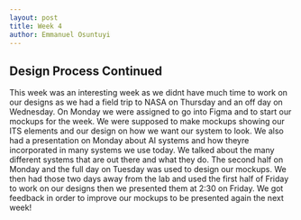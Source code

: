 ```yaml
---
layout: post
title: Week 4
author: Emmanuel Osuntuyi
---
```


## Design Process Continued
  This week was an interesting week as we didnt have much time to work on our designs as we had a field trip to NASA on Thursday and an off day on Wednesday. On Monday we were assigned to go into Figma and to start our mockups for the week. We were supposed to make mockups showing our ITS elements and our design on how we want our system to look. We also had a presentation on Monday about AI systems and how theyre incorporated in many systems we use today. We talked about the many different systems that are out there and what they do. The second half on Monday and the full day on Tuesday was used to design our mockups. We then had those two days away from the lab and used the first half of Friday to work on our designs then we presented them at 2:30 on Friday. We got feedback in order to improve our mockups to be presented again the next week!
